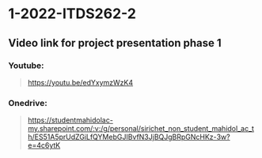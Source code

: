 # 1-2022-ITDS262-2
## Video link for project presentation phase 1 <br>
### Youtube: 

> https://youtu.be/edYxymzWzK4 <br>

### Onedrive: 

> https://studentmahidolac-my.sharepoint.com/:v:/g/personal/sirichet_non_student_mahidol_ac_th/ES51A5prUdZGiLfQYMebGJIBvfN3JjBQJgBRpGNcHKz-3w?e=4c6ytK
